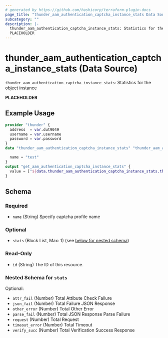 ```yaml
---
# generated by https://github.com/hashicorp/terraform-plugin-docs
page_title: "thunder_aam_authentication_captcha_instance_stats Data Source - terraform-provider-thunder"
subcategory: ""
description: |-
  thunder_aam_authentication_captcha_instance_stats: Statistics for the object instance
  PLACEHOLDER
---
```


# thunder_aam_authentication_captcha_instance_stats (Data Source)

`thunder_aam_authentication_captcha_instance_stats`: Statistics for the object instance

__PLACEHOLDER__

## Example Usage

```terraform
provider "thunder" {
  address  = var.dut9049
  username = var.username
  password = var.password
}
data "thunder_aam_authentication_captcha_instance_stats" "thunder_aam_authentication_captcha_instance_stats" {

  name = "test"
}
output "get_aam_authentication_captcha_instance_stats" {
  value = ["${data.thunder_aam_authentication_captcha_instance_stats.thunder_aam_authentication_captcha_instance_stats}"]
}
```

<!-- schema generated by tfplugindocs -->
## Schema

### Required

- `name` (String) Specify captcha profile name

### Optional

- `stats` (Block List, Max: 1) (see [below for nested schema](#nestedblock--stats))

### Read-Only

- `id` (String) The ID of this resource.

<a id="nestedblock--stats"></a>
### Nested Schema for `stats`

Optional:

- `attr_fail` (Number) Total Attibute Check Failure
- `json_fail` (Number) Total Failure JSON Response
- `other_error` (Number) Total Other Error
- `parse_fail` (Number) Total JSON Response Parse Failure
- `request` (Number) Total Request
- `timeout_error` (Number) Total Timeout
- `verify_succ` (Number) Total Verification Success Response


